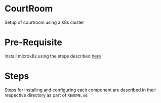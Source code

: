 # CourtRoom

Setup of courtroom using a k8s cluster

# Pre-Requisite

Install microk8s using the steps described [here](https://microk8s.io/#install-microk8s)

# Steps

Steps for installing and configuring each component are described in their respective directory as part of `README.md`
